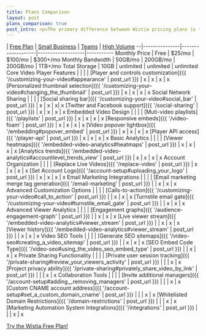 ```yaml
---
title: Plans Comparison
layout: post
plans_comparison: true
post_intro: <p>The primary difference between Wistia pricing plans is the features which are offered. The table below lists the features on each plan, so that you can choose one that is right for you from both a pricing and value perspective.</p>
---
```



  | [Free Plan](http://wistia.com/free/new) | [Small Business](http://wistia.com/trials/new)  | [Teams](http://wistia.com/trials/new) | [High Volume](http://wistia.com/pricing/highvolume)
--|---------------|-------------------|-------------------|-----------
Monthly Price     | Free    | $25/mo        | $100/mo     | $300+/mo
Monthly Bandwidth | 50GB/mo | 200GB/mo      | 200GB/mo    | 1TB+/mo
Total Storage     | 10GB    | unlimited     | unlimited   | unlimited
<span class='category'>Core Video Player Features</span> |    |   |   |
[Player and controls customization]({{ '/customizing-your-video#appearance' | post_url }}) | x | x | x | x
[Personalized thumbnail selection]({{ '/customizing-your-video#changing_the_thumbnail' | post_url }})  | x | x | x | x
<span class='category'>Social Network Sharing</span> |    |   |   |
[Social sharing bar]({{ '/customizing-your-video#social_bar' | post_url }}) | x | x | x| x
[Twitter and Facebook support]({{ '/social-sharing' | post_url }})  | x   | x  | x | x
<span class='category'>Embedded Video Design</span> | | | |
[Muti-video playlists]({{ '/playlists' | post_url }}) | x | x | x | x
[Responsive embeds]({{ '/video-foam' | post_url }}) | x | x | x | x
[Video popover lightbox]({{ '/embedding#popover_embed' | post_url }}) | x | x | x | x
[Player API access]({{ '/player-api' | post_url }}) | x | x | x | x
<span class='category'>Basic Analytics</span> |   |   |   |
[Viewer heatmaps]({{ '/embedded-video-analytics#heatmaps' | post_url }})  | x  | x  | x  | x
[Analytics trends]({{ '/embedded-video-analytics#accountlevel_trends_view' | post_url }})  | x | x | x | x
<span class='category'>Account Organization<span class='category'>  |   |   |   |
[Replace Live Videos]({{ '/replace-video' | post_url }}) | x | x | x | x
[Set Account Logo]({{ '/account-setup#uploading_your_logo' | post_url }})  | x | x | x | x
<span class='category'>Email Marketing Integrations</span>  | | | |
[Email marketing merge tag generation]({{ '/email-marketing' | post_url }})  | | x | x | x
<span class='category'>Advanced Customization Options</span>  | | | |
[Calls-to-action]({{ '/customizing-your-video#call_to_action' | post_url }}) | | x | x | x
[Turnstile email gate]({{ '/customizing-your-video#turnstile_email_gate' | post_url }})  | | x | x | x
<span class='category'>Advanced Viewer Analytics</span>  | | | |
[Engagement graphs]({{ '/audience-engagement-graph' | post_url }}) | | x | x | x
[Live viewer stream]({{ '/embedded-video-analytics#viewer_stream' | post_url }})  | | x | x | x
[Viewer history]({{ '/embedded-video-analytics#viewer_stream' | post_url }})  | | x | x | x
<span class='category'>Video SEO Tools</span>  | | | |
[Generate SEO sitemaps]({{ '/video-seo#creating_a_video_sitemap' | post_url }}) | | x | x | x
[SEO Embed Code Type]({{ '/video-seo#using_the_video_seo_embed_type' | post_url }}) | | x | x | x
<span class='category'>Private Sharing Functionality</span>  | | | |
[Private user session tracking]({{ '/private-sharing#review_your_viewers_activity' | post_url }}) | | | x | x
[Project privacy ability]({{ '/private-sharing#privately_share_video_by_link' | post_url }}) | | | x | x
<span class='category'>Collaboration Tools</span>  | | | |
[Invite additional managers]({{ '/account-setup#adding__removing_managers' | post_url }})  | | | x | x
[Custom CNAME account address]({{ '/account-setup#set_a_custom_domain_cname' | post_url }})  | | | x | x
[Whitelisted Domain Restrictions]({{ '/domain-restrictions' | post_url }}) | | | x | x
[Marketing Automation System Integrations]({{ '/integrations' | post_url }})  | | | x | x

<a class='button' href='http://wistia.com/free/new'>Try the Wistia Free Plan!</a>
